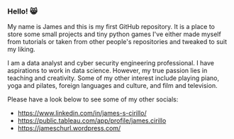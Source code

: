 ### Hello! 😸

My name is James and this is my first GitHub repository. It is a place to store some small projects and tiny python games I've either made myself from tutorials or taken from other people's repositories and tweaked to suit my liking. 

I am a data analyst and cyber security engineering professional. I have aspirations to work in data science. However, my true passion lies in teaching and creativity. Some of my other interest include playing piano, yoga and pilates, foreign languages and culture, and film and television. 

Please have a look below to see some of my other socials:

 - https://www.linkedin.com/in/james-s-cirillo/
 - https://public.tableau.com/app/profile/james.cirillo
 - https://jameschurl.wordpress.com/
